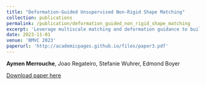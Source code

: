```yaml
---
title: "Deformation-Guided Unsupervised Non-Rigid Shape Matching"
collection: publications
permalink: /publication/deformation_guided_non_rigid_shape_matching
excerpt: 'Leverage multiscale matching and deformation guidance to build a data-driven and unsupervised method to solve for non rigid shape matching that genralises to raw 3D scans.'
date: 2023-11-01
venue: 'BMVC 2023'
paperurl: 'http://academicpages.github.io/files/paper3.pdf'
---
```

**Aymen Merrouche**, Joao Regateiro, Stefanie Wuhrer, Edmond Boyer

[Download paper here](http://academicpages.github.io/files/paper3.pdf)
